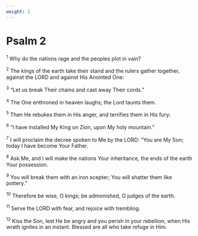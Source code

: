 ```yaml
---
weight: 2
---
```


# Psalm 2

<sup>1</sup> Why do the nations rage and the peoples plot in vain? 

<sup>2</sup> The kings of the earth take their stand and the rulers gather together, against the LORD and against His Anointed One: 

<sup>3</sup> “Let us break Their chains and cast away Their cords.” 

<sup>4</sup> The One enthroned in heaven laughs; the Lord taunts them. 

<sup>5</sup> Then He rebukes them in His anger, and terrifies them in His fury: 

<sup>6</sup> “I have installed My King on Zion, upon My holy mountain.” 

<sup>7</sup> I will proclaim the decree spoken to Me by the LORD: “You are My Son; today I have become Your Father. 

<sup>8</sup> Ask Me, and I will make the nations Your inheritance, the ends of the earth Your possession. 

<sup>9</sup> You will break them with an iron scepter; You will shatter them like pottery.” 

<sup>10</sup> Therefore be wise, O kings; be admonished, O judges of the earth. 

<sup>11</sup> Serve the LORD with fear, and rejoice with trembling. 

<sup>12</sup> Kiss the Son, lest He be angry and you perish in your rebellion, when His wrath ignites in an instant. Blessed are all who take refuge in Him. 


